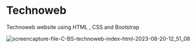 # Technoweb
Technoweb website using HTML , CSS and Bootstrap

![screencapture-file-C-BS-technoweb-index-html-2023-08-20-12_51_08](https://github.com/KomalR2003/Technoweb/assets/138985585/5e9c41b2-611d-4c05-81a9-b754486250c8)
